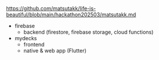 https://github.com/matsutakk/life-is-beautiful/blob/main/hackathon202503/matsutakk.md

- firebase
  - backend (firestore, firebase storage, cloud functions)
- mydecks
  - frontend
  - native & web app (Flutter)
